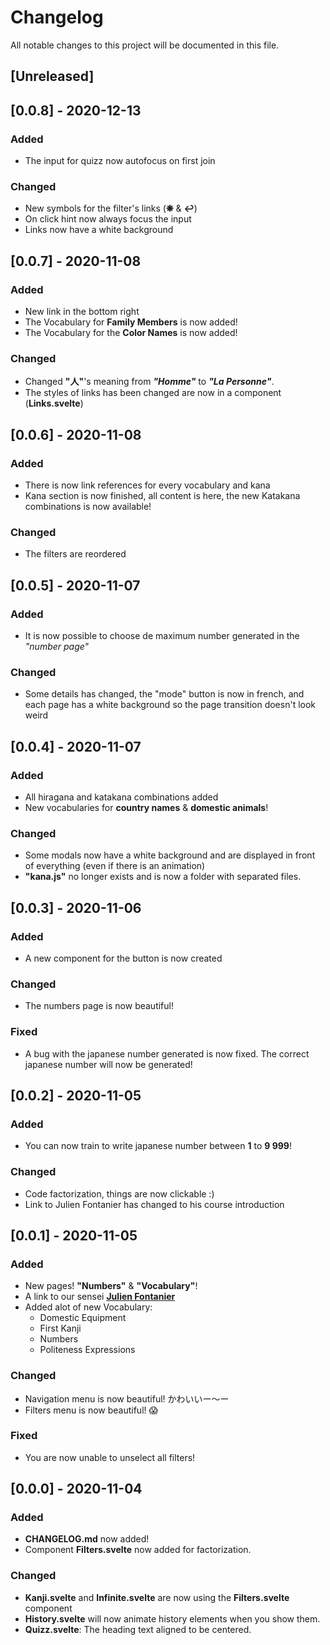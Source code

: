 # Changelog
All notable changes to this project will be documented in this file.

## [Unreleased]

## [0.0.8] - 2020-12-13
### Added
- The input for quizz now autofocus on first join

### Changed
- New symbols for the filter's links (**❋** & **↩︎**)
- On click hint now always focus the input
- Links now have a white background

## [0.0.7] - 2020-11-08
### Added
- New link in the bottom right
- The Vocabulary for **Family Members** is now added!
- The Vocabulary for the **Color Names** is now added!

### Changed
- Changed **"人"**'s meaning from ***"Homme"*** to ***"La Personne"***.
- The styles of links has been changed are now in a component (**Links.svelte**)


## [0.0.6] - 2020-11-08
### Added
- There is now link references for every vocabulary and kana
- Kana section is now finished, all content is here, the new Katakana combinations is now available!

### Changed
- The filters are reordered


## [0.0.5] - 2020-11-07
### Added
- It is now possible to choose de maximum number generated in the *"number page"*

### Changed
- Some details has changed, the "mode" button is now in french, and each page has a white background so the page transition doesn't look weird


## [0.0.4] - 2020-11-07
### Added
- All hiragana and katakana combinations added
- New vocabularies for **country names** & **domestic animals**!

### Changed
- Some modals now have a white background and are displayed in front of everything (even if there is an animation)
- **"kana.js"** no longer exists and is now a folder with separated files.


## [0.0.3] - 2020-11-06
### Added
- A new component for the button is now created

### Changed
- The numbers page is now beautiful!

### Fixed
- A bug with the japanese number generated is now fixed. The correct japanese number will now be generated!


## [0.0.2] - 2020-11-05
### Added
- You can now train to write japanese number between **1** to **9 999**!

### Changed
- Code factorization, things are now clickable :)
- Link to Julien Fontanier has changed to his course introduction


## [0.0.1] - 2020-11-05
### Added
- New pages! **"Numbers"** & **"Vocabulary"**!
- A link to our sensei [**Julien Fontanier**](https://www.youtube.com/channel/UChFfLNTK64xQj7NscGmLLLg)
- Added alot of new Vocabulary:
    - Domestic Equipment
    - First Kanji
    - Numbers
    - Politeness Expressions

### Changed
- Navigation menu is now beautiful! かわいいー〜ー
- Filters menu is now beautiful! 😱

### Fixed
- You are now unable to unselect all filters!


## [0.0.0] - 2020-11-04
### Added
- **CHANGELOG.md** now added!
- Component **Filters.svelte** now added for factorization.

### Changed
- **Kanji.svelte** and **Infinite.svelte** are now using the **Filters.svelte** component
- **History.svelte** will now animate history elements when you show them.
- **Quizz.svelte**: The heading text aligned to be centered.